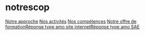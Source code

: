 # notrescop
[Notre approche](approche.md) [Nos activités](activites.md) [Nos compétences](Competences.md) [Notre offre de formation](formation-accompagnement.md)[Réponse type amo site internet](reponse_amo-site-internet.md)[Réponse type amo SAE](reponse_amo-ae.md)

